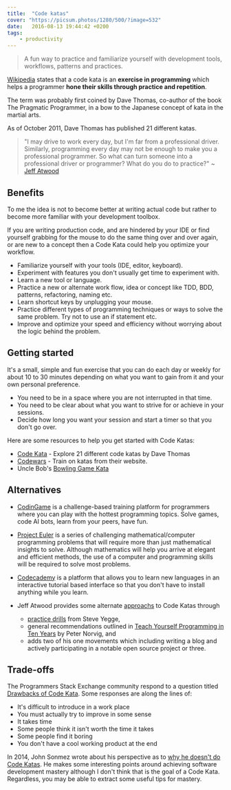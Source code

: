 ```yaml
---
title:  "Code katas"
cover: "https://picsum.photos/1280/500/?image=532"
date:   2016-08-13 19:44:42 +0200
tags: 
    - productivity
---
```


> A fun way to practice and familiarize yourself with development tools,
  workflows, patterns and practices.

[Wikipedia](https://en.wikipedia.org/wiki/Kata_(programming))
states that a code kata is an **exercise in programming** which helps
a programmer **hone their skills through practice and repetition**.

The term was probably first coined by Dave Thomas, co-author of the book
The Pragmatic Programmer, in a bow to the Japanese concept of kata in the
martial arts.

As of October 2011, Dave Thomas has published 21 different katas.

> "I may drive to work every day, but I'm far from a professional driver.
  Similarly, programming every day may not be enough to make you a professional
  programmer. So what can turn someone into a professional driver or
  programmer? What do you do to practice?" ~
  [Jeff Atwood](https://blog.codinghorror.com/the-ultimate-code-kata/)

## Benefits
To me the idea is not to become better at writing actual code but rather to
become more familiar with your development toolbox.

If you are writing production code, and are hindered by your IDE or find
yourself grabbing for the mouse to do the same thing over and over again, or
are new to a concept then a Code Kata could help you optimize your workflow.

* Familiarize yourself with your tools (IDE, editor, keyboard).
* Experiment with features you don't usually get time to experiment with.
* Learn a new tool or language.
* Practice a new or alternate work flow, idea or concept like TDD, BDD, patterns,
  refactoring, naming etc.
* Learn shortcut keys by unplugging your mouse.
* Practice different types of programming techniques or ways to solve the same
  problem. Try not to use an if statement etc.
* Improve and optimize your speed and efficiency without worrying about the
  logic behind the problem.

## Getting started
It's a small, simple and fun exercise that you can do each day or weekly for
about 10 to 30 minutes depending on what you want to gain from it and your own
personal preference.

* You need to be in a space where you are not interrupted in that time.
* You need to be clear about what you want to strive for or achieve in your
  sessions.
* Decide how long you want your session and start a timer so that you don't
  go over.

Here are some resources to help you get started with Code Katas:

* [Code Kata](http://codekata.com/) - Explore 21 different code katas by
  Dave Thomas
* [Codewars](https://www.codewars.com) - Train on katas from their website.
* Uncle Bob's
  [Bowling Game Kata](http://butunclebob.com/ArticleS.UncleBob.TheBowlingGameKata)

## Alternatives
* [CodinGame](https://www.codingame.com) is a challenge-based training
  platform for programmers where you can play with the hottest programming
  topics. Solve games, code AI bots, learn from your peers, have fun.

* [Project Euler](https://projecteuler.net/)
  is a series of challenging mathematical/computer programming problems that
  will require more than just mathematical insights to solve. Although mathematics
  will help you arrive at elegant and efficient methods, the use of a computer
  and programming skills will be required to solve most problems.

* [Codecademy](http://www.codecademy.com/) is a platform that allows you to
  learn new languages in an interactive tutorial based interface so that you
  don't have to install anything while you learn.

* Jeff Atwood provides some alternate [approachs](https://blog.codinghorror.com/the-ultimate-code-kata/)
  to Code Katas through
  * [practice drills](https://sites.google.com/site/steveyegge2/practicing-programming)
    from Steve Yegge,
  * general recommendations outlined in [Teach Yourself Programming in
    Ten Years](http://www.norvig.com/21-days.html) by Peter Norvig, and
  * adds two of his one movements which including writing a blog and actively
    participating in a notable open source project or three.

## Trade-offs
The Programmers Stack Exchange community respond to a question titled [Drawbacks
of Code Kata](http://programmers.stackexchange.com/questions/138479/drawbacks-of-code-kata).
Some responses are along the lines of:

* It's difficult to introduce in a work place
* You must actually try to improve in some sense
* It takes time
* Some people think it isn't worth the time it takes
* Some people find it boring
* You don't have a cool working product at the end

In 2014, John Sonmez wrote about his perspective as to [why he doesn't do
Code Katas](https://hackhands.com/dont-code-katas/). He makes some interesting
points around achieving software development mastery although I don't think
that is the goal of a Code Kata. Regardless, you may be able to extract some
useful tips for mastery.
